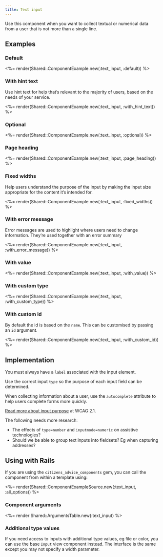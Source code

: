 ```yaml
---
title: Text input
---
```


Use this component when you want to collect textual or numerical data from a user that is not more than a single line.

## Examples

### Default

<%= render(Shared::ComponentExample.new(:text_input, :default)) %>

### With hint text

Use hint text for help that’s relevant to the majority of users, based on the needs of your service.

<%= render(Shared::ComponentExample.new(:text_input, :with_hint_text)) %>

### Optional

<%= render(Shared::ComponentExample.new(:text_input, :optional)) %>

### Page heading

<%= render(Shared::ComponentExample.new(:text_input, :page_heading)) %>

### Fixed widths

Help users understand the purpose of the input by making the input size appropriate for the content it’s intended for.

<%= render(Shared::ComponentExample.new(:text_input, :fixed_widths)) %>

### With error message

Error messages are used to highlight where users need to change information. They’re used together with an error summary

<%= render(Shared::ComponentExample.new(:text_input, :with_error_message)) %>

### With value

<%= render(Shared::ComponentExample.new(:text_input, :with_value)) %>

### With custom type

<%= render(Shared::ComponentExample.new(:text_input, :with_custom_type)) %>

### With custom id

By default the id is based on the `name`. This can be customised by passing an `id` argument.

<%= render(Shared::ComponentExample.new(:text_input, :with_custom_id)) %>

## Implementation

You must always have a `label` associated with the input element.

Use the correct input `type` so the purpose of each input field can be determined.

When collecting information about a user, use the `autocomplete` attribute to help users complete forms more quickly.

[Read more about input purpose](https://www.w3.org/WAI/WCAG21/Understanding/identify-input-purpose.html) at WCAG 2.1.

The following needs more research:

- The effects of `type=number` and `inputmode=numeric` on assistive technologies?
- Should we be able to group text inputs into fieldsets? Eg when capturing addresses?

## Using with Rails

If you are using the `citizens_advice_components` gem, you can call the component from within a template using:

<%= render(Shared::ComponentExampleSource.new(:text_input, :all_options)) %>

### Component arguments

<%= render Shared::ArgumentsTable.new(:text_input) %>

### Additional type values

If you need access to inputs with additional type values, eg file or color, you can use the base `Input` view component instead. The interface is the same except you may not specify a width parameter.
